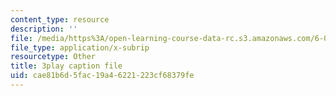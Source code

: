 ```yaml
---
content_type: resource
description: ''
file: /media/https%3A/open-learning-course-data-rc.s3.amazonaws.com/6-042j-mathematics-for-computer-science-spring-2015/cae81b6d5fac19a46221223cf68379fe_Dqx56lZ_icg.srt
file_type: application/x-subrip
resourcetype: Other
title: 3play caption file
uid: cae81b6d-5fac-19a4-6221-223cf68379fe
---
```

